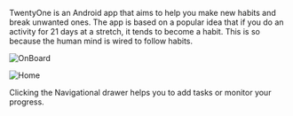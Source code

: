 TwentyOne is an Android app that aims to help you make new habits and break unwanted ones. 
The app is based on a popular idea that if you do an activity for 21 days at a stretch, it tends to become a habit. This is so because the human mind is wired to follow habits.

![OnBoard](https://raw.github.com/zorroblue/21/master/images/onboard2.png)

![Home](https://raw.github.com/zorroblue/21/master/images/home1.png)

Clicking the Navigational drawer helps you to add tasks or monitor your progress.

